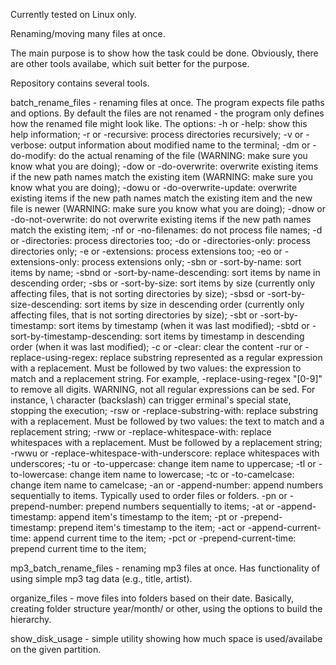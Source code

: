 Currently tested on Linux only.

Renaming/moving many files at once.

The main purpose is to show how the task could be done. Obviously, there are other tools availabe, which suit better for the purpose.

Repository contains several tools.

batch_rename_files - renaming files at once.
The program expects file paths and options. By default the files are not renamed - the program only defines how the renamed file might look like.
The options:
    -h or -help: show this help information;
    -r or -recursive: process directories recursively;
    -v or -verbose: output information about modified name to the terminal;
    -dm or -do-modify: do the actual renaming of the file (WARNING: make sure you know what you are doing);
    -dow or -do-overwrite: overwrite existing items if the new path names match the existing item (WARNING: make sure you know what you are doing);
    -dowu or -do-overwrite-update: overwrite existing items if the new path names match the existing item and the new file is newer (WARNING: make sure you know what you are doing);
    -dnow or -do-not-overwrite: do not overwrite existing items if the new path names match the existing item;
    -nf or -no-filenames: do not process file names;
    -d or -directories: process directories too;
    -do or -directories-only: process directories only;
    -e or -extensions: process extensions too;
    -eo or -extensions-only: process extensions only;
    -sbn or -sort-by-name: sort items by name;
    -sbnd or -sort-by-name-descending: sort items by name in descending order;
    -sbs or -sort-by-size: sort items by size (currently only affecting files, that is not sorting directories by size);
    -sbsd or -sort-by-size-descending: sort items by size in descending order (currently only affecting files, that is not sorting directories by size);
    -sbt or -sort-by-timestamp: sort items by timestamp (when it was last modified);
    -sbtd or -sort-by-timestamp-descending: sort items by timestamp in descending order (when it was last modified);
    -c or -clear: clear the content
    -rur or -replace-using-regex: replace substring represented as a regular expression with a replacement. Must be followed by two values: the expression to match and a replacement string. For example, -replace-using-regex \"[0-9]\" to remove all digits. WARNING, not all regular expressions can be sed. For instance, \\ character (backslash) can trigger erminal\'s special state, stopping the execution;
    -rsw or -replace-substring-with: replace substring with a replacement. Must be followed by two values: the text to match and a replacement string;
    -rww or -replace-whitespace-with: replace whitespaces with a replacement. Must be followed by a replacement string;
    -rwwu or -replace-whitespace-with-underscore: replace whitespaces with underscores;
    -tu or -to-uppercase: change item name to uppercase;
    -tl or -to-lowercase: change item name to lowercase;
    -tc or -to-camelcase: change item name to camelcase;
    -an or -append-number: append numbers sequentially to items. Typically used to order files or folders.
    -pn or -prepend-number: prepend numbers sequentially to items;
    -at or -append-timestamp: append item\'s timestamp to the item;
    -pt or -prepend-timestamp: prepend item\'s timestamp to the item;
    -act or -append-current-time: append current time to the item;
    -pct or -prepend-current-time: prepend current time to the item;

mp3_batch_rename_files - renaming mp3 files at once. Has functionality of using simple mp3 tag data (e.g., title, artist).

organize_files - move files into folders based on their date. Basically, creating folder structure year/month/ or other, using the options to build the hierarchy.

show_disk_usage - simple utility showing how much space is used/availabe on the given partition.

